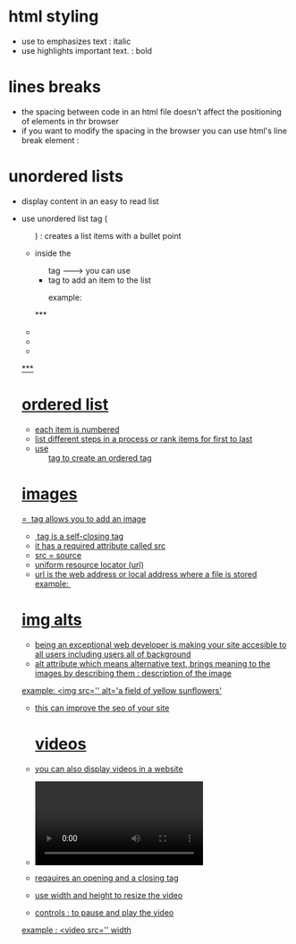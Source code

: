 # html styling 
- use <em></em> to emphasizes text : italic
- use <strong></strong> highlights important text. : bold

# lines breaks 
- the spacing between code in an html file doesn't affect the positioning of elements in thr browser
- if you want to modify the spacing in the browser you can use html's line break element : <br>

# unordered lists 
- display content in an easy to read list
- use unordered list tag (<ul>) : creates a list items with a bullet point
- inside the <ul> tag ---> you can use <li> tag to add an item to the list

  example:

 *** <u>
    <li> </li>
    <li> </li>
    <li> </li>
  </ul> ***
  
# ordered list 
- each item is numbered 
- list different steps in a process or rank items for first to last 
- use <ol> tag to create an ordered tag

# images 
= <img> tag allows you to add an image 
- <img> tag is a self-closing tag
- it has a required attribute called src
- src = source
- uniform resource locator (url)
- url is the web address or local address where a file is stored
example: <img src=''>

# img alts 
- being an exceptional web developer is making your site accesible to all users including users all of background
- alt attribute which means alternative text, brings meaning to the images by describing them : description of the image

example: <img src='' alt='a field of yellow sunflowers'

- this can improve the seo of your site

  # videos
- you can also display videos in a website
- <video> tag and it requires a src attribute
- reqauires an opening and a closing tag
- use width and height to resize the video
- controls : to pause and play the video

example : <video src='' width
